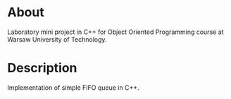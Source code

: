 # About
Laboratory mini project in C++ for Object Oriented Programming course at Warsaw University of Technology.

# Description
Implementation of simple FIFO queue in C++.

